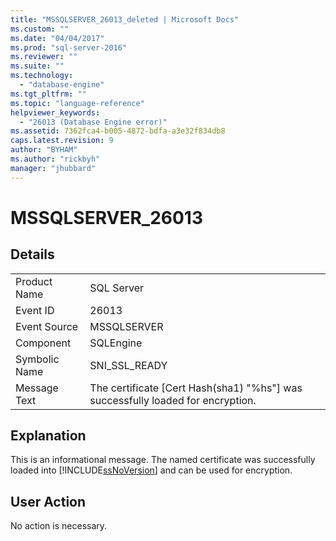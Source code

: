 ```yaml
---
title: "MSSQLSERVER_26013_deleted | Microsoft Docs"
ms.custom: ""
ms.date: "04/04/2017"
ms.prod: "sql-server-2016"
ms.reviewer: ""
ms.suite: ""
ms.technology: 
  - "database-engine"
ms.tgt_pltfrm: ""
ms.topic: "language-reference"
helpviewer_keywords: 
  - "26013 (Database Engine error)"
ms.assetid: 7362fca4-b005-4872-bdfa-a3e32f834db8
caps.latest.revision: 9
author: "BYHAM"
ms.author: "rickbyh"
manager: "jhubbard"
---
```

# MSSQLSERVER_26013
  
## Details  
  
|||  
|-|-|  
|Product Name|SQL Server|  
|Event ID|26013|  
|Event Source|MSSQLSERVER|  
|Component|SQLEngine|  
|Symbolic Name|SNI_SSL_READY|  
|Message Text|The certificate [Cert Hash(sha1) "%hs"] was successfully loaded for encryption.|  
  
## Explanation  
This is an informational message. The named certificate was successfully loaded into [!INCLUDE[ssNoVersion](../../includes/ssnoversion-md.md)] and can be used for encryption.  
  
## User Action  
No action is necessary.  
  
